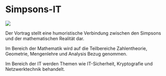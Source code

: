 # Simpsons-IT

![](https://github.com/mflingelli/simpsons-it/actions/workflows/workflow.yml/badge.svg)

Der Vortrag stellt eine humoristische Verbindung zwischen den Simpsons und der mathematischen Realität dar.

Im Bereich der Mathematik wird auf die Teilbereiche Zahlentheorie, Geometrie, Mengenlehre und Analysis Bezug genommen. 

Im Bereich der IT werden Themen wie IT-Sicherheit, Kryptografie und Netzwerktechnik behandelt.
